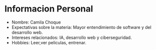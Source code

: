 # Informacion Personal

- Nombre: Camila Choque 
- Expectativas sobre la materia: Mayor entendimiento de software y del desarrollo web. 
- Intereses relacionados: IA, desarrollo web y ciberseguridad. 
- Hobbies: Leer,ver peliculas, entrenar.


